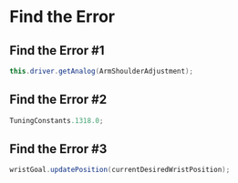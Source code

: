 # Find the Error

## Find the Error #1
```java
this.driver.getAnalog(ArmShoulderAdjustment);
```

## Find the Error #2
```java
TuningConstants.1318.0;
```

## Find the Error #3
```java
wristGoal.updatePosition(currentDesiredWristPosition);
```
